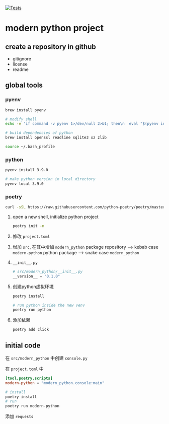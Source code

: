 [![Tests](https://github.com/liuxd2018/modern-python/workflows/Tests/badge.svg)](https://github.com/liuxd2018/modern-python/actions?workflow=Tests)

# modern python project

## create a repository in github

* gitignore
* license
* readme

## global tools

### pyenv

```bash
brew install pyenv

# modify shell
echo -e 'if command -v pyenv 1>/dev/null 2>&1; then\n  eval "$(pyenv init -)"\nfi' >> ~/.bash_profile

# build dependencies of python
brew install openssl readline sqlite3 xz zlib

source ~/.bash_profile
```

### python

```bash
pyenv install 3.9.0

# make python version in local directory
pyenv local 3.9.0
```

### poetry

```bash
curl -sSL https://raw.githubusercontent.com/python-poetry/poetry/master/get-poetry.py | python -
```

1. open a new shell, initialize python project

    ```bash
    peotry init -n
    ```

2. 修改 `project.toml`

3. 增加 `src`, 在其中增加 `modern_python` package
    repository --> kebab case  `modern-python`
    python package --> snake case `modern_python`

4. `__init__.py`
    ```python
    # src/modern_python/__init__.py
    __version__ = "0.1.0"
    ```

5. 创建python虚拟环境

    ```bash
    poetry install

    # run python inside the new venv
    poetry run python
    ```
6. 添加依赖

    ```bash
    poetry add click
    ```

## initial code

在 `src/modern_python` 中创建 `console.py`

在 `project.toml` 中

```toml
[tool.poetry.scripts]
modern-python = "modern_python.console:main"
```

```bash
# install
poetry install
# run
poetry run modern-python
```

添加 `requests`
